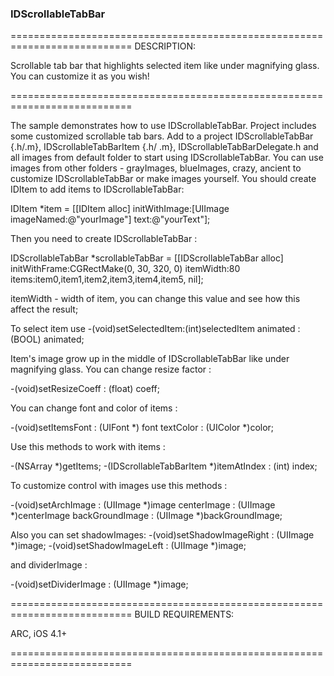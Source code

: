 ### IDScrollableTabBar ###

===========================================================================
DESCRIPTION:

Scrollable tab bar that highlights selected item like under magnifying glass. You can customize it as you wish!


===========================================================================

The sample demonstrates how to use IDScrollableTabBar. Project includes some customized scrollable tab bars. Add to a project IDScrollableTabBar {.h/.m}, IDScrollableTabBarItem {.h/ .m},  IDScrollableTabBarDelegate.h and all images from default folder to start using IDScrollableTabBar.
You can use images from other folders - grayImages, blueImages, crazy, ancient to customize IDScrollableTabBar or make images yourself. You should create IDItem to add items to IDScrollableTabBar: 

IDItem *item = [[IDItem alloc] initWithImage:[UIImage imageNamed:@"yourImage"] text:@"yourText"];

Then you need to create IDScrollableTabBar : 

IDScrollableTabBar *scrollableTabBar = [[IDScrollableTabBar alloc] initWithFrame:CGRectMake(0, 30, 320, 0) itemWidth:80 items:item0,item1,item2,item3,item4,item5, nil];

itemWidth - width of item, you can change this value and see how this affect the result;

To select item use -(void)setSelectedItem:(int)selectedItem animated : (BOOL) animated;

Item's image grow up in the middle of IDScrollableTabBar like under magnifying glass. You can change resize factor : 

-(void)setResizeCoeff : (float) coeff;

You can change font and color of items : 

-(void)setItemsFont : (UIFont *) font textColor : (UIColor *)color;

Use this methods to work with items : 

-(NSArray *)getItems;
-(IDScrollableTabBarItem *)itemAtIndex : (int) index;

To customize control with images use this methods : 

-(void)setArchImage : (UIImage *)image centerImage : (UIImage *)centerImage backGroundImage : (UIImage *)backGroundImage;

Also you can set shadowImages:
-(void)setShadowImageRight : (UIImage *)image;
-(void)setShadowImageLeft : (UIImage *)image;

and dividerImage : 

-(void)setDividerImage : (UIImage *)image;

===========================================================================
BUILD REQUIREMENTS:

ARC, iOS 4.1+

===========================================================================
